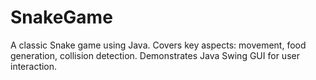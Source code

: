 # SnakeGame
A classic Snake game using Java. Covers key aspects: movement, food generation, collision detection. Demonstrates Java Swing GUI for user interaction.
